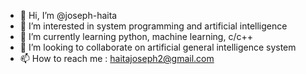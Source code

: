 - 👋 Hi, I’m @joseph-haita
- 👀 I’m interested in system programming and artificial intelligence 
- 🌱 I’m currently learning python, machine learning, c/c++
- 💞️ I’m looking to collaborate on artificial general intelligence system
- 📫 How to reach me : haitajoseph2@gmail.com

<!---
joseph-haita/joseph-haita is a ✨ special ✨ repository because its `README.md` (this file) appears on your GitHub profile.
You can click the Preview link to take a look at your changes.
--->
